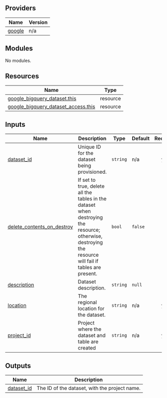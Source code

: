 ## Providers

| Name | Version |
|------|---------|
| <a name="provider_google"></a> [google](#provider\_google) | n/a |

## Modules

No modules.

## Resources

| Name | Type |
|------|------|
| [google_bigquery_dataset.this](https://registry.terraform.io/providers/hashicorp/google/latest/docs/resources/bigquery_dataset) | resource |
| [google_bigquery_dataset_access.this](https://registry.terraform.io/providers/hashicorp/google/latest/docs/resources/bigquery_dataset_access) | resource |

## Inputs

| Name | Description | Type | Default | Required |
|------|-------------|------|---------|:--------:|
| <a name="input_dataset_id"></a> [dataset\_id](#input\_dataset\_id) | Unique ID for the dataset being provisioned. | `string` | n/a | yes |
| <a name="input_delete_contents_on_destroy"></a> [delete\_contents\_on\_destroy](#input\_delete\_contents\_on\_destroy) | If set to true, delete all the tables in the dataset when destroying the resource; otherwise, destroying the resource will fail if tables are present. | `bool` | `false` | no |
| <a name="input_description"></a> [description](#input\_description) | Dataset description. | `string` | `null` | no |
| <a name="input_location"></a> [location](#input\_location) | The regional location for the dataset. | `string` | n/a | yes |
| <a name="input_project_id"></a> [project\_id](#input\_project\_id) | Project where the dataset and table are created | `string` | n/a | yes |

## Outputs

| Name | Description |
|------|-------------|
| <a name="output_dataset_id"></a> [dataset\_id](#output\_dataset\_id) | The ID of the dataset, with the project name. |